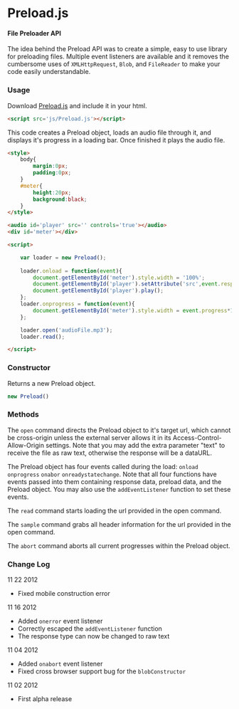 Preload.js
========

#### File Preloader API ####
The idea behind the Preload API was to create a simple, easy to use library for preloading files. Multiple event listeners are available and it removes the cumbersome uses of `XMLHttpRequest`, `Blob`, and `FileReader` to make your code easily understandable.

### Usage ###
Download [Preload.js](./Preload.js) and include it in your html.
```html
<script src='js/Preload.js'></script>
```
This code creates a Preload object, loads an audio file through it, and displays it's progress in a loading bar. Once finished it plays the audio file.
```html
<style>
	body{
		margin:0px;
		padding:0px;
	}
	#meter{
		height:20px;
		background:black;
	}
</style>

<audio id='player' src='' controls='true'></audio>
<div id='meter'></div>

<script>

	var loader = new Preload();
	
	loader.onload = function(event){
		document.getElementById('meter').style.width = '100%';
		document.getElementById('player').setAttribute('src',event.response);
		document.getElementById('player').play();
	};
	loader.onprogress = function(event){
		document.getElementById('meter').style.width = event.progress*100+'%';
	};

	loader.open('audioFile.mp3');
	loader.read();

</script>
```
### Constructor ###
Returns a new Preload object.
```Javascript
new Preload()
```

### Methods ###
The `open` command directs the Preload object to it's target url, which cannot be cross-origin unless the external server allows it in its Access-Control-Allow-Origin settings. Note that you may add the extra parameter "text" to receive the file as raw text, otherwise the response will be a dataURL.

The Preload object has four events called during the load: `onload` `onprogress` `onabor` `onreadystatechange`. Note that all four functions have events passed into them containing response data, preload data, and the Preload object. You may also use the `addEventListener` function to set these events.

The `read` command starts loading the url provided in the open command.

The `sample` command grabs all header information for the url provided in the open command.

The `abort` command aborts all current progresses within the Preload object.

### Change Log ###
11 22 2012
* Fixed mobile construction error

11 16 2012
* Added `onerror` event listener
* Correctly escaped the `addEventListener` function
* The response type can now be changed to raw text

11 04 2012
* Added `onabort` event listener
* Fixed cross browser support bug for the `blobConstructor`

11 02 2012
* First alpha release
